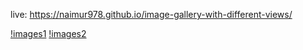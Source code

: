 live: https://naimur978.github.io/image-gallery-with-different-views/

[!images1](images/1.png)
[!images2](images/2.png)
